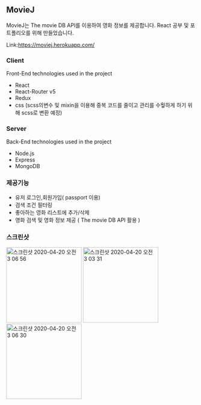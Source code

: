 ## MovieJ

MovieJ는 The movie DB API를 이용하여 영화 정보를 제공합니다.
React 공부 및 포트폴리오를 위해 만들었습니다.

Link:https://moviej.herokuapp.com/

### Client

Front-End technologies used in the project<br/>

- React
- React-Router v5
- Redux
- css (scss의변수 및 mixin을 이용해 중복 코드를 줄이고 관리를 수웧하게 하기 위해 scss로 변환 예정)

### Server

Back-End technologies used in the project<br/>

- Node.js<br/>
- Express<br/>
- MongoDB</br>

### 제공기능

- 유저 로그인,회원가입( passport 이용)
- 검색 조건 필터링
- 좋아하는 영화 리스트에 추가/삭제
- 영화 검색 및 영화 정보 제공 ( The movie DB API 활용 )

### 스크린샷

<div>
    <img width="200" alt="스크린샷 2020-04-20 오전 3 06 56" src="https://user-images.githubusercontent.com/30601503/79695859-1cf89a00-82b4-11ea-9096-ec1c11458962.png">
    <img width="200" alt="스크린샷 2020-04-20 오전 3 03 31" src="https://user-images.githubusercontent.com/30601503/79695861-1e29c700-82b4-11ea-9a4c-78feee7175e2.png">
    <img width="200" alt="스크린샷 2020-04-20 오전 3 06 30" src="https://user-images.githubusercontent.com/30601503/79695862-1f5af400-82b4-11ea-8278-e6a9f140016e.png">

</div>
